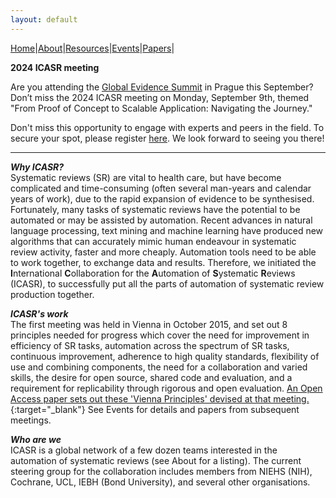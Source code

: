 ```yaml
---
layout: default
---
```

[Home](index.md)|[About](about.md)|[Resources](resources.md)|[Events](events.md)|[Papers](papers.md)|  


**2024 ICASR meeting**

Are you attending the [Global Evidence Summit](https://www.globalevidencesummit.org) in Prague this September? Don’t miss the 2024 ICASR meeting on Monday, September 9th, themed "From Proof of Concept to Scalable Application: Navigating the Journey."

Don't miss this opportunity to engage with experts and peers in the field. To secure your spot, please register [here](https://docs.google.com/forms/d/e/1FAIpQLSe5Eq6WSSPVIOBAxr8vNG7sydGCeGuYi4RWxYRvOxw2A2WAxg/viewform). We look forward to seeing you there!

________

**_Why ICASR?_**  
Systematic reviews (SR) are vital to health care, but have become complicated and time-consuming (often several man-years and calendar years of work), due to the rapid expansion of evidence to be synthesised. Fortunately, many tasks of systematic reviews have the potential to be automated or may be assisted by automation. Recent advances in natural language processing, text mining and machine learning have produced new algorithms that can accurately mimic human endeavour in systematic review activity, faster and more cheaply. Automation tools need to be able to work together, to exchange data and results. Therefore, we initiated the **I**nternational **C**ollaboration for the **A**utomation of **S**ystematic **R**eviews (ICASR), to successfully put all the parts of automation of systematic review production together.  

**_ICASR's work_**  
The first meeting was held in Vienna in October 2015, and set out 8 principles needed for progress which cover the need for improvement in efficiency of SR tasks, automation across the spectrum of SR tasks, continuous improvement, adherence to high quality standards, flexibility of use and combining components, the need for a collaboration and varied skills, the desire for open source, shared code and evaluation, and a requirement for replicability through rigorous and open evaluation. [An Open Access paper sets out these 'Vienna Principles' devised at that meeting.](https://systematicreviewsjournal.biomedcentral.com/articles/10.1186/s13643-018-0740-7){:target="_blank"} See Events for details and papers from subsequent meetings.  

**_Who are we_**  
ICASR is a global network of a few dozen teams interested in the automation of systematic reviews (see About for a listing). The current steering group for the collaboration includes members from NIEHS (NIH), Cochrane, UCL, IEBH (Bond University), and several other organisations.  
